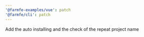 ```yaml
---
'@farmfe-examples/vue': patch
'@farmfe/cli': patch
---
```


Add the auto installing and the check of the repeat project name
